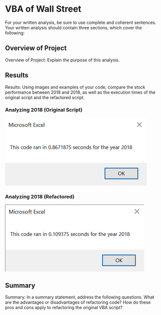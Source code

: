 # VBA of Wall Street

For your written analysis, be sure to use complete and coherent sentences. Your written analysis should contain three sections, which cover the following:

## Overview of Project
Overview of Project: Explain the purpose of this analysis.

## Results
Results: Using images and examples of your code, compare the stock performance between 2018 and 2018, as well as the execution times of the original script and the refactored script.

### Analyzing 2018 (Original Script)

![VBA_Challenge_2018.png](/Resources/VBA_Challenge_2018.png)

### Analyzing 2018 (Refactored)

![VBA_Challenge_2018_Refactored.png](/Resources/VBA_Challenge_2018_Refactored.png)

## Summary
Summary: In a summary statement, address the following questions.
        What are the advantages or disadvantages of refactoring code?
        How do these pros and cons apply to refactoring the original VBA script?
